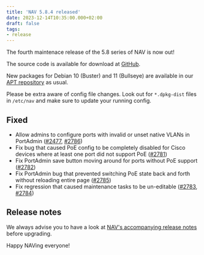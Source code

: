 ```yaml
---
title: 'NAV 5.8.4 released'
date: 2023-12-14T10:35:00.000+02:00
draft: false
tags:
- release
---
```


The fourth maintenace release of the 5.8 series of NAV is now out!

The source code is available for download at [GitHub](https://github.com/UNINETT/nav/releases).

New packages for Debian 10 (Buster) and 11 (Bullseye) are available in our [APT
repository](https://nav.uninett.no/install-instructions/#debian) as usual.

Please be extra aware of config file changes. Look out for `*.dpkg-dist` files
in `/etc/nav` and make sure to update your running config.

## Fixed

- Allow admins to configure ports with invalid or unset native VLANs in PortAdmin ([#2477](https://github.com/Uninett/nav/issues/2477), [#2786](https://github.com/Uninett/nav/pull/2786))
- Fix bug that caused PoE config to be completely disabled for Cisco devices where at least one port did not support PoE ([#2781](https://github.com/Uninett/nav/pull/2781))
- Fix PortAdmin save button moving around for ports without PoE support ([#2782](https://github.com/Uninett/nav/pull/2782))
- Fix PortAdmin bug that prevented switching PoE state back and forth without reloading entire page ([#2785](https://github.com/Uninett/nav/pull/2785))
- Fix regression that caused maintenance tasks to be un-editable ([#2783](https://github.com/Uninett/nav/issues/2783), [#2784](https://github.com/Uninett/nav/pull/2784))

## Release notes

We always advise you to have a look at [NAV's accompanying release notes](https://nav.readthedocs.io/en/latest/release-notes.html#nav-5-8) before upgrading.

Happy NAVing everyone!

